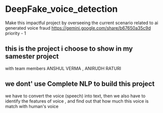 # DeepFake_voice_detection
Make this impactful project by overseeing the current scenario related to ai generated voice fraud 
https://gemini.google.com/share/b67650a35c9d 
priority - 1
## this is the project i choose to show in my samester project 
with team members ANSHUL VERMA , ANIRUDH RATURI
## we dont' use Complete NLP to build this project 

we have to convert the voice (speech) into text, then we also have to identify the features of voice , and find out that how much this voice is match with human's voice 
